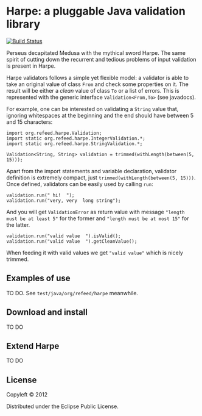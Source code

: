 Harpe: a pluggable Java validation library
==========================================

[![Build Status](https://secure.travis-ci.org/sortega/harpe.png)](http://travis-ci.org/sortega/harpe)

Perseus decapitated Medusa with the mythical sword Harpe.  The same spirit of
cutting down the recurrent and tedious problems of input validation is present
in Harpe.

Harpe validators follows a simple yet flexible model: a validator is able to
take an original value of class `From` and check some properties on it.  The
result will be either a *clean* value of class `To` or a list of errors.  This
is represented with the generic interface `Validation<From,To>` (see
javadocs).

For example, one can be interested on validating a `String` value that,
ignoring whitespaces at the beginning and the end should have between 5 and 15
characters:

    import org.refeed.harpe.Validation;
    import static org.refeed.harpe.IntegerValidation.*;
    import static org.refeed.harpe.StringValidation.*;

    Validation<String, String> validation = trimmed(withLength(between(5, 15)));

Apart from the import statements and variable declaration, validator
definition is extremely compact, just `trimmed(withLength(between(5, 15)))`.
Once defined, validators can be easily used by calling `run`:

    validation.run(" hi!  ");
    validation.run("very, very  long string");

And you will get `ValidationError` as return value with message
`"length must be at least 5"` for the former and `"length must be at most 15"`
for the latter.

    validation.run("valid value  ").isValid();
    validation.run("valid value  ").getCleanValue();

When feeding it with valid values we get `"valid value"` which is nicely trimmed.


Examples of use
---------------

TO DO. See `test/java/org/refeed/harpe` meanwhile.

Download and install
--------------------

TO DO

Extend Harpe
------------

TO DO


License
-------

Copyleft © 2012

Distributed under the Eclipse Public License.
